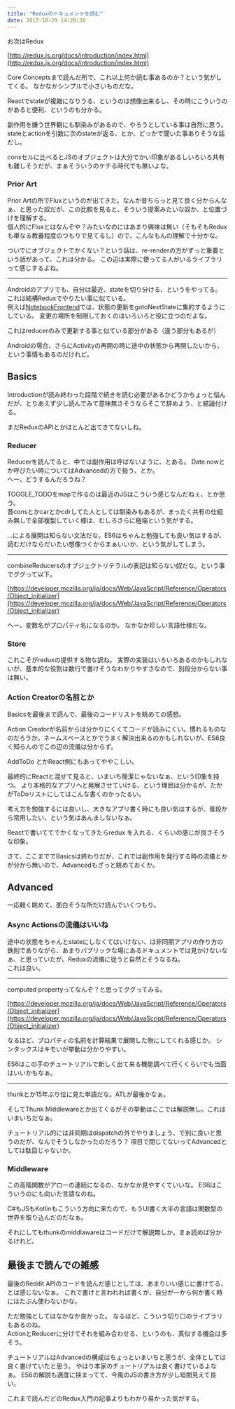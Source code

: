 ```yaml
---
title: "Reduxのドキュメントを読む"
date: 2017-10-29 14:20:39
---
```


お次はRedux

[http://redux.js.org/docs/introduction/index.html](http://redux.js.org/docs/introduction/index.html)

Core Conceptsまで読んだ所で、これ以上何か読む事あるのか？という気がしてくる。
なかなかシンプルで小さいものだな。

Reactでstateが複雑になりうる、というのは想像出来るし、その時にこういうのがあると便利、というのも分かる。

副作用を嫌う世界観にも馴染みがあるので、やろうとしている事は自然に思う。
stateとactionを引数に次のstateが返る、とか、どっかで聞いた事ありそうな話だし。

consセルに比べるとJSのオブジェクトは大分でかい印象があるしいろいろ共有も難しそうだが、まぁそういうのケチる時代でも無いよな。

### Prior Art

Prior Artの所でFluxというのが出てきた。なんか昔ちらっと見て良く分からんなぁ、と思った奴だが、この比較を見ると、そういう提案みたいな奴か、と位置づけを理解する。  
個人的にFluxとはなんぞや？みたいなのにはあまり興味は無い（そもそもReduxも単なる教養程度のつもりで見てるし）ので、こんなもんの理解で十分かな。

ついでにオブジェクトでかくない？という話は、re-renderの方がずっと重要という話があって、これは分かる。
この辺は実際に使ってる人がいるライブラリって感じするよね。

---

Androidのアプリでも、自分は最近、stateを切り分ける、というをやってる。
これは結構Reduxでやりたい事に似ている。  
例えば[NotebookFrontend](https://github.com/karino2/NotebookFrontend/blob/master/app/src/main/java/karino2/livejournal/com/notebookfrontend/StateMachine.java)では、状態の更新をgotoNextStateに集約するようにしている。
変更の場所を制限しておくのはいろいろと役に立つのだよな。

これはreducerのみで更新する事と似ている部分がある（違う部分もあるが）

Androidの場合、さらにActivityの再開の時に途中の状態から再開したいから、という事情もあるのだけれど。

## Basics

Introductionが読み終わった段階で続きを読む必要があるかどうかちょっと悩んだが、とりあえず少し読んでみて意味無さそうならそこで辞めよう、と結論付ける。

まだReduxのAPIとかほとんど出てきてないしね。

### Reducer

Reducerを読んでると、中では副作用は呼ばないように、とある。
Date.nowとか呼びたい時についてはAdvancedの方で扱う、とか。  
へー、どうするんだろうね？

TOGGLE_TODOをmapで作るのは最近のJSはこういう感じなんだねぇ、とか思う。  
昔consとかcarとかcdrしてた人としては馴染みもあるが、まったく共有の仕組み無しで全部複製していく様は、むしろさらに極端という気がする。

...による展開は知らない文法だな。ES6はちゃんと勉強しても良い気はするが、読むだけならだいたい想像つくからまぁいいか、という気がしてしまう。

---

combineReducersのオブジェクトリテラルの表記は知らない奴だな。という事でググって以下。

[https://developer.mozilla.org/ja/docs/Web/JavaScript/Reference/Operators/Object_initializer](https://developer.mozilla.org/ja/docs/Web/JavaScript/Reference/Operators/Object_initializer)

へー、変数名がプロパティ名になるのか。
なかなか珍しい言語仕様だな。

### Store

これこそがreduxの提供する物な訳ね。
実際の実装はいろいろあるのかもしれないが、基本的な役割は数行で書けそうなわかりやすさなので、別段分からない事は無い。

### Action Creatorの名前とか

Basicsを最後まで読んで、最後のコードリストを眺めての感想。

Action Creatorが名前からは分かりにくくてコードが読みにくい。慣れるものなのだろうか。ネームスペースとかでうまく解決出来るのかもしれないが、ES6良く知らんのでこの辺の流儀は分からず。

AddToDo とかReact側にもあってややこしい。

最終的にReactと混ぜて見ると、いまいち簡潔じゃないなぁ、という印象を持つ。
より本格的なアプリへと発展させていける、という理屈は分かるが、たかがToDoリストにしてはこんな書くのかったるい。


考え方を勉強するには良いし、大きなアプリ書く時にも良い気はするが、普段から常用したい、という気はあんましないなぁ。 

Reactで書いててでかくなってきたらredux を入れる、くらいの感じが良さそうな印象。

さて、ここまででBasicsは終わりだが、これでは副作用を発行する時の流儀とかが分から無いので、Advancedもざっと眺めておくか。

## Advanced

一応軽く眺めて、面白そうな所だけ読んでいくつもり。

### Async Actionsの流儀はいいね

途中の状態をちゃんとstateにしなくてはいけない、は非同期アプリの作り方の鉄則でありながら、あまりパブリックな場にあるドキュメントでは見かけないなぁ、と思っていたが、Reduxの流儀に従うと自然とそうなるね。   
これは良い。

---

computed propertyってなんぞ？と思ってググってみる。

[https://developer.mozilla.org/ja/docs/Web/JavaScript/Reference/Operators/Object_initializer](https://developer.mozilla.org/ja/docs/Web/JavaScript/Reference/Operators/Object_initializer)

なるほど、プロパティの名前を計算結果で展開した物にしてくれる感じか。
シンタックスはキモいが挙動は分かりやすい。

ES6はこの手のチュートリアルで新しく出て来る機能調べて行くくらいでも当面はいいかもなぁ。

---

thunkとか15年ぶり位に見た単語だな。ATLが最後かなぁ。

そしてThunk Middlewareとか出てくるがその挙動はここでは解説無し。これはいまいちだなぁ。

チュートリアル的には非同期はdispatchの外でやりましょう、で別に良いと思うのだが、なんでそうしなかったのだろう？
項目で閉じてないってAdvancedとしては駄目じゃないか。

### Middleware

この高階関数がアローの連続になるの、なかなか見やすくていいな。
ES6はこういうのにも向いた言語なのね。

C#もJSもKotlinもこういう方向に来たので、もうUI書く大半の言語は関数型の世界を取り込んだのだなぁ。

それにしてもthunkのmiddlawareはコードだけで解説無しか。まぁ読めば分かるけれど。

## 最後まで読んでの雑感

最後のReddit APIのコードを読んだ感じとしては、あまりいい感じに書けてる、とは感じないなぁ。
これで書けと言われれば書くが、自分が一から何か書く時にはたぶん使わないかな。

ただ勉強としてはなかなか良かった。
なるほど、こういう切り口のライブラリもあるのね。  
ActionとReducerに分けてそれを組み合わせる、というのも、真似する機会は多そう。

チュートリアルはAdvancedの構成はちょっといまいちと思うが、全体としては良く書けていたと思う。
やはり本家のチュートリアルは良く書けているよなぁ。
ES6の解説も適度に挟まってて、今風のJSの書き方が少し垣間見えて良い。

これまで読んだどのRedux入門の記事よりもわかり易かった気がする。
